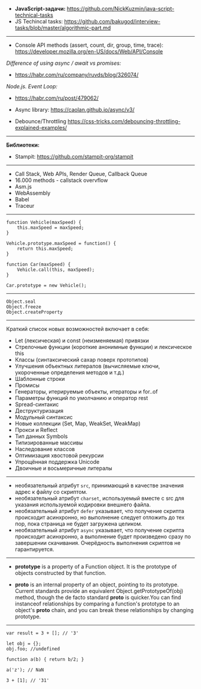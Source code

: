 - **JavaScript-задачи:** https://github.com/NickKuzmin/java-script-technical-tasks
- JS Techincal tasks: https://github.com/bakugod/interview-tasks/blob/master/algorithmic-part.md
---------------------------
- Console API methods (assert, count, dir, group, time, trace):
https://developer.mozilla.org/en-US/docs/Web/API/Console

*Difference of using async / await vs promises:*
- https://habr.com/ru/company/ruvds/blog/326074/

*Node.js. Event Loop:*
- https://habr.com/ru/post/479062/

- Async library: https://caolan.github.io/async/v3/
- Debounce/Throttling https://css-tricks.com/debouncing-throttling-explained-examples/

---------------------------
**Библиотеки:**
- Stampit: https://github.com/stampit-org/stampit
---------------------------
- Call Stack, Web APIs, Render Queue, Callback Queue
- 16.000 methods - callstack overvflow
- Asm.js
- WebAssembly
- Babel 
- Traceur
---------------------------
```
function Vehicle(maxSpeed) {
    this.maxSpeed = maxSpeed;
}

Vehicle.prototype.maxSpeed = function() {
    return this.maxSpeed;
}

function Car(maxSpeed) {
    Vehicle.call(this, maxSpeed);
}

Car.prototype = new Vehicle();
```
---------------------------
```
Object.seal
Object.freeze
Object.createProperty
```
---------------------------
Краткий список новых возможностей включает в себя:

- Let (лексическая) и const (неизменяемая) привязки
- Стрелочные функции (короткие анонимные функции) и лексическое this
- Классы (синтаксический сахар поверх прототипов)
- Улучшения объектных литералов (вычисляемые ключи, укороченные определения методов и т.д.)
- Шаблонные строки
- Промисы
- Генераторы, итерируемые объекты, итераторы и for..of
- Параметры функций по умолчанию и оператор rest
- Spread-синтакис
- Деструктуризация
- Модульный синтаксис
- Новые коллекции (Set, Map, WeakSet, WeakMap)
- Прокси и Reflect
- Тип данных Symbols
- Типизированные массивы
- Наследование классов
- Оптимизация хвостовой рекурсии
- Упрощённая поддержка Unicode
- Двоичные и восьмеричные литералы
---------------------------
- необязательный атрибут ```src```, принимающий в качестве значения адрес к файлу со скриптом.
- необязательный атрибут ```charset```, используемый вместе с src для указания используемой кодировки внешнего файла.
- необязательный атрибут ```defer``` указывает, что получение скрипта происходит асинхронно, но выполнение следует отложить до тех пор, пока страница не будет загружена целиком.
- необязательный атрибут ```async``` указывает, что получение скрипта происходит асинхронно, а выполнение будет произведено сразу по завершении скачивания. Очерёдность выполнения скриптов не гарантируется.
---------------------------
- **prototype** is a property of a Function object. It is the prototype of objects constructed by that function.

- **__proto__** is an internal property of an object, pointing to its prototype. Current standards provide an equivalent Object.getPrototypeOf(obj) method, though the de facto standard __proto__ is quicker.You can find instanceof relationships by comparing a function's prototype to an object's __proto__ chain, and you can break these relationships by changing prototype.
---------------------------
```
var result = 3 + []; // '3'
```

```
let obj = {};
obj.foo; //undefined
```

```
function a(b) { return b/2; }

a('z'); // NaN
```

```
3 + [1]; // '31'
```
